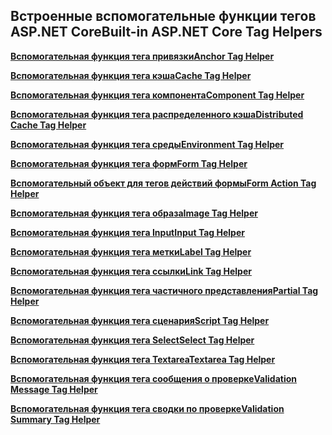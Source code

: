 ## <a name="built-in-aspnet-core-tag-helpers"></a><span data-ttu-id="b6835-101">Встроенные вспомогательные функции тегов ASP.NET Core</span><span class="sxs-lookup"><span data-stu-id="b6835-101">Built-in ASP.NET Core Tag Helpers</span></span>

<span data-ttu-id="b6835-102">**[Вспомогательная функция тега привязки](xref:mvc/views/tag-helpers/builtin-th/anchor-tag-helper)**</span><span class="sxs-lookup"><span data-stu-id="b6835-102">**[Anchor Tag Helper](xref:mvc/views/tag-helpers/builtin-th/anchor-tag-helper)**</span></span>

<span data-ttu-id="b6835-103">**[Вспомогательная функция тега кэша](xref:mvc/views/tag-helpers/builtin-th/cache-tag-helper)**</span><span class="sxs-lookup"><span data-stu-id="b6835-103">**[Cache Tag Helper](xref:mvc/views/tag-helpers/builtin-th/cache-tag-helper)**</span></span>

<span data-ttu-id="b6835-104">**[Вспомогательная функция тега компонента](xref:mvc/views/tag-helpers/builtin-th/component-tag-helper)**</span><span class="sxs-lookup"><span data-stu-id="b6835-104">**[Component Tag Helper](xref:mvc/views/tag-helpers/builtin-th/component-tag-helper)**</span></span>

<span data-ttu-id="b6835-105">**[Вспомогательная функция тега распределенного кэша](xref:mvc/views/tag-helpers/builtin-th/distributed-cache-tag-helper)**</span><span class="sxs-lookup"><span data-stu-id="b6835-105">**[Distributed Cache Tag Helper](xref:mvc/views/tag-helpers/builtin-th/distributed-cache-tag-helper)**</span></span>

<span data-ttu-id="b6835-106">**[Вспомогательная функция тега среды](xref:mvc/views/tag-helpers/builtin-th/environment-tag-helper)**</span><span class="sxs-lookup"><span data-stu-id="b6835-106">**[Environment Tag Helper](xref:mvc/views/tag-helpers/builtin-th/environment-tag-helper)**</span></span>

<span data-ttu-id="b6835-107">**[Вспомогательная функция тега форм](xref:mvc/views/working-with-forms#the-form-tag-helper)**</span><span class="sxs-lookup"><span data-stu-id="b6835-107">**[Form Tag Helper](xref:mvc/views/working-with-forms#the-form-tag-helper)**</span></span>

<span data-ttu-id="b6835-108">**[Вспомогательный объект для тегов действий формы](xref:mvc/views/working-with-forms#the-form-action-tag-helper)**</span><span class="sxs-lookup"><span data-stu-id="b6835-108">**[Form Action Tag Helper](xref:mvc/views/working-with-forms#the-form-action-tag-helper)**</span></span>

<span data-ttu-id="b6835-109">**[Вспомогательная функция тега образа](xref:mvc/views/tag-helpers/builtin-th/image-tag-helper)**</span><span class="sxs-lookup"><span data-stu-id="b6835-109">**[Image Tag Helper](xref:mvc/views/tag-helpers/builtin-th/image-tag-helper)**</span></span>

<span data-ttu-id="b6835-110">**[Вспомогательная функция тега Input](xref:mvc/views/working-with-forms#the-input-tag-helper)**</span><span class="sxs-lookup"><span data-stu-id="b6835-110">**[Input Tag Helper](xref:mvc/views/working-with-forms#the-input-tag-helper)**</span></span>

<span data-ttu-id="b6835-111">**[Вспомогательная функция тега метки](xref:mvc/views/working-with-forms#the-label-tag-helper)**</span><span class="sxs-lookup"><span data-stu-id="b6835-111">**[Label Tag Helper](xref:mvc/views/working-with-forms#the-label-tag-helper)**</span></span>

<span data-ttu-id="b6835-112">**[Вспомогательная функция тега ссылки](xref:mvc/views/tag-helpers/builtin-th/link-tag-helper)**</span><span class="sxs-lookup"><span data-stu-id="b6835-112">**[Link Tag Helper](xref:mvc/views/tag-helpers/builtin-th/link-tag-helper)**</span></span>

<span data-ttu-id="b6835-113">**[Вспомогательная функция тега частичного представления](xref:mvc/views/tag-helpers/builtin-th/partial-tag-helper)**</span><span class="sxs-lookup"><span data-stu-id="b6835-113">**[Partial Tag Helper](xref:mvc/views/tag-helpers/builtin-th/partial-tag-helper)**</span></span>

<span data-ttu-id="b6835-114">**[Вспомогательная функция тега сценария](xref:mvc/views/tag-helpers/builtin-th/script-tag-helper)**</span><span class="sxs-lookup"><span data-stu-id="b6835-114">**[Script Tag Helper](xref:mvc/views/tag-helpers/builtin-th/script-tag-helper)**</span></span>

<span data-ttu-id="b6835-115">**[Вспомогательная функция тега Select](xref:mvc/views/working-with-forms#the-select-tag-helper)**</span><span class="sxs-lookup"><span data-stu-id="b6835-115">**[Select Tag Helper](xref:mvc/views/working-with-forms#the-select-tag-helper)**</span></span>

<span data-ttu-id="b6835-116">**[Вспомогательная функция тега Textarea](xref:mvc/views/working-with-forms#the-textarea-tag-helper)**</span><span class="sxs-lookup"><span data-stu-id="b6835-116">**[Textarea Tag Helper](xref:mvc/views/working-with-forms#the-textarea-tag-helper)**</span></span>

<span data-ttu-id="b6835-117">**[Вспомогательная функция тега сообщения о проверке](xref:mvc/views/working-with-forms#the-validation-message-tag-helper)**</span><span class="sxs-lookup"><span data-stu-id="b6835-117">**[Validation Message Tag Helper](xref:mvc/views/working-with-forms#the-validation-message-tag-helper)**</span></span>

<span data-ttu-id="b6835-118">**[Вспомогательная функция тега сводки по проверке](xref:mvc/views/working-with-forms#the-validation-summary-tag-helper)**</span><span class="sxs-lookup"><span data-stu-id="b6835-118">**[Validation Summary Tag Helper](xref:mvc/views/working-with-forms#the-validation-summary-tag-helper)**</span></span>

